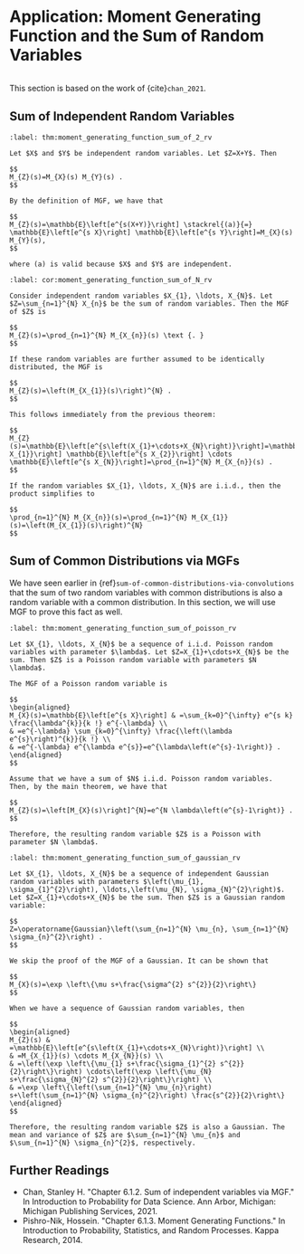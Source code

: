 # Application: Moment Generating Function and the Sum of Random Variables

```{contents}
```

This section is based on the work of {cite}`chan_2021`.

## Sum of Independent Random Variables

```{prf:theorem} Moment Generating Function of the Sum of Two Independent Random Variables
:label: thm:moment_generating_function_sum_of_2_rv

Let $X$ and $Y$ be independent random variables. Let $Z=X+Y$. Then

$$
M_{Z}(s)=M_{X}(s) M_{Y}(s) .
$$
```

```{prf:proof}
By the definition of MGF, we have that

$$
M_{Z}(s)=\mathbb{E}\left[e^{s(X+Y)}\right] \stackrel{(a)}{=} \mathbb{E}\left[e^{s X}\right] \mathbb{E}\left[e^{s Y}\right]=M_{X}(s) M_{Y}(s),
$$

where (a) is valid because $X$ and $Y$ are independent.
```

```{prf:corollary} Moment Generating Function of the Sum of $N$ Independent Random Variables
:label: cor:moment_generating_function_sum_of_N_rv

Consider independent random variables $X_{1}, \ldots, X_{N}$. Let $Z=\sum_{n=1}^{N} X_{n}$ be the sum of random variables. Then the MGF of $Z$ is

$$
M_{Z}(s)=\prod_{n=1}^{N} M_{X_{n}}(s) \text {. }
$$

If these random variables are further assumed to be identically distributed, the MGF is

$$
M_{Z}(s)=\left(M_{X_{1}}(s)\right)^{N} .
$$
```

```{prf:proof}
This follows immediately from the previous theorem:

$$
M_{Z}(s)=\mathbb{E}\left[e^{s\left(X_{1}+\cdots+X_{N}\right)}\right]=\mathbb{E}\left[e^{s X_{1}}\right] \mathbb{E}\left[e^{s X_{2}}\right] \cdots \mathbb{E}\left[e^{s X_{N}}\right]=\prod_{n=1}^{N} M_{X_{n}}(s) .
$$

If the random variables $X_{1}, \ldots, X_{N}$ are i.i.d., then the product simplifies to

$$
\prod_{n=1}^{N} M_{X_{n}}(s)=\prod_{n=1}^{N} M_{X_{1}}(s)=\left(M_{X_{1}}(s)\right)^{N}
$$
```

## Sum of Common Distributions via MGFs

We have seen earlier in {ref}`sum-of-common-distributions-via-convolutions` that
the sum of two random variables with common distributions is also a random
variable with a common distribution. In this section, we will use MGF to prove
this fact as well.

```{prf:theorem} Sum of Poisson Random Variables is Poisson
:label: thm:moment_generating_function_sum_of_poisson_rv

Let $X_{1}, \ldots, X_{N}$ be a sequence of i.i.d. Poisson random variables with parameter $\lambda$. Let $Z=X_{1}+\cdots+X_{N}$ be the sum. Then $Z$ is a Poisson random variable with parameters $N \lambda$.
```

```{prf:proof}
The MGF of a Poisson random variable is

$$
\begin{aligned}
M_{X}(s)=\mathbb{E}\left[e^{s X}\right] & =\sum_{k=0}^{\infty} e^{s k} \frac{\lambda^{k}}{k !} e^{-\lambda} \\
& =e^{-\lambda} \sum_{k=0}^{\infty} \frac{\left(\lambda e^{s}\right)^{k}}{k !} \\
& =e^{-\lambda} e^{\lambda e^{s}}=e^{\lambda\left(e^{s}-1\right)} .
\end{aligned}
$$

Assume that we have a sum of $N$ i.i.d. Poisson random variables. Then, by the main theorem, we have that

$$
M_{Z}(s)=\left[M_{X}(s)\right]^{N}=e^{N \lambda\left(e^{s}-1\right)} .
$$

Therefore, the resulting random variable $Z$ is a Poisson with parameter $N \lambda$.
```

```{prf:theorem} Sum of Gaussian Random Variables is Gaussian
:label: thm:moment_generating_function_sum_of_gaussian_rv

Let $X_{1}, \ldots, X_{N}$ be a sequence of independent Gaussian random variables with parameters $\left(\mu_{1}, \sigma_{1}^{2}\right), \ldots,\left(\mu_{N}, \sigma_{N}^{2}\right)$. Let $Z=X_{1}+\cdots+X_{N}$ be the sum. Then $Z$ is a Gaussian random variable:

$$
Z=\operatorname{Gaussian}\left(\sum_{n=1}^{N} \mu_{n}, \sum_{n=1}^{N} \sigma_{n}^{2}\right) .
$$
```

```{prf:proof}
We skip the proof of the MGF of a Gaussian. It can be shown that

$$
M_{X}(s)=\exp \left\{\mu s+\frac{\sigma^{2} s^{2}}{2}\right\}
$$

When we have a sequence of Gaussian random variables, then

$$
\begin{aligned}
M_{Z}(s) & =\mathbb{E}\left[e^{s\left(X_{1}+\cdots+X_{N}\right)}\right] \\
& =M_{X_{1}}(s) \cdots M_{X_{N}}(s) \\
& =\left(\exp \left\{\mu_{1} s+\frac{\sigma_{1}^{2} s^{2}}{2}\right\}\right) \cdots\left(\exp \left\{\mu_{N} s+\frac{\sigma_{N}^{2} s^{2}}{2}\right\}\right) \\
& =\exp \left\{\left(\sum_{n=1}^{N} \mu_{n}\right) s+\left(\sum_{n=1}^{N} \sigma_{n}^{2}\right) \frac{s^{2}}{2}\right\}
\end{aligned}
$$

Therefore, the resulting random variable $Z$ is also a Gaussian. The mean and variance of $Z$ are $\sum_{n=1}^{N} \mu_{n}$ and $\sum_{n=1}^{N} \sigma_{n}^{2}$, respectively.
```

## Further Readings

-   Chan, Stanley H. "Chapter 6.1.2. Sum of independent variables via MGF." In
    Introduction to Probability for Data Science. Ann Arbor, Michigan: Michigan
    Publishing Services, 2021.
-   Pishro-Nik, Hossein. "Chapter 6.1.3. Moment Generating Functions." In
    Introduction to Probability, Statistics, and Random Processes. Kappa
    Research, 2014.
